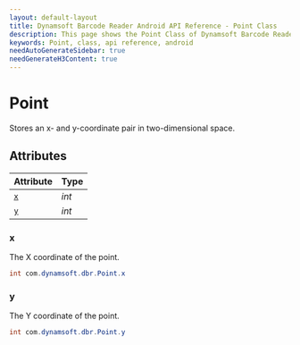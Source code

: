 ```yaml
---
layout: default-layout
title: Dynamsoft Barcode Reader Android API Reference - Point Class
description: This page shows the Point Class of Dynamsoft Barcode Reader for Android SDK.
keywords: Point, class, api reference, android
needAutoGenerateSidebar: true
needGenerateH3Content: true
---
```


# Point

Stores an x- and y-coordinate pair in two-dimensional space.

## Attributes
  
| Attribute | Type |
|---------- | ---- |
| [`x`](#x) | *int* |
| [`y`](#y) | *int* |

### x

The X coordinate of the point.

```java
int com.dynamsoft.dbr.Point.x
```

### y

The Y coordinate of the point.

```java
int com.dynamsoft.dbr.Point.y
```
